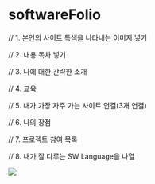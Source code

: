 # softwareFolio

//        1.  본인의 사이트 특색을 나타내는 이미지 넣기

//        2. 내용 목차 넣기

//        3. 나에 대한 간략한 소개

//        4. 교육

//        5. 내가 가장 자주 가는 사이트 연결(3개 연결)

//   6. 나의 장점

 //       7. 프로젝트 참여 목록

  //      8. 내가 잘 다루는 SW Language을 나열
        
        
<img src="![50dsrj8128nv4ly441m7](https://user-images.githubusercontent.com/50656146/123883415-f1774200-d983-11eb-9ff6-a1f221cba713.jpg)"></img><br/>
